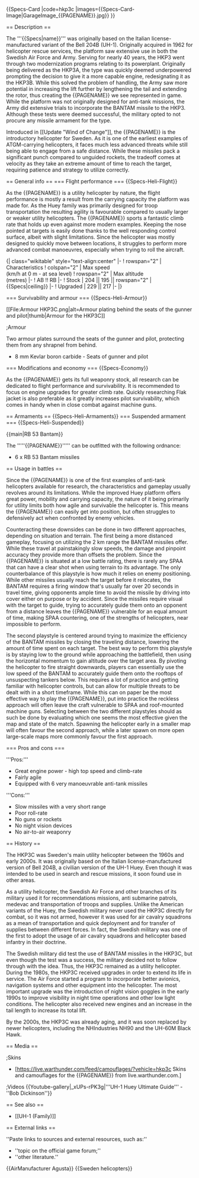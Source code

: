 {{Specs-Card
|code=hkp3c
|images={{Specs-Card-Image|GarageImage_{{PAGENAME}}.jpg}}
}}

== Description ==
<!-- ''In the description, the first part should be about the history of and the creation and combat usage of the helicopter, as well as its key features. In the second part, tell the reader about the helicopter in the game. Insert a screenshot of the vehicle, so that if the novice player does not remember the vehicle by name, he will immediately understand what kind of vehicle the article is talking about.'' -->
The '''{{Specs|name}}''' was originally based on the Italian license-manufactured variant of the Bell 204B (UH-1). Originally acquired in 1962 for helicopter rescue services, the platform saw extensive use in both the Swedish Air Force and Army. Serving for nearly 40 years, the HKP3 went through two modernization programs relating to its powerplant. Originally being delivered as the HKP3A, the type was quickly deemed underpowered prompting the decision to give it a more capable engine, redesignating it as the HKP3B. While this solved the problem of handling, the Army saw more potential in increasing the lift further by lengthening the tail and extending the rotor, thus creating the {{PAGENAME}} we see represented in game. While the platform was not originally designed for anti-tank missions, the Army did extensive trials to incorporate the BANTAM missile to the HKP3. Although these tests were deemed successful, the military opted to not procure any missile armament for the type.

Introduced in [[Update "Wind of Change"]], the {{PAGENAME}} is the introductory helicopter for Sweden. As it is one of the earliest examples of ATGM-carrying helicopters, it faces much less advanced threats while still being able to engage from a safe distance. While these missiles pack a significant punch compared to unguided rockets, the tradeoff comes at velocity as they take an extreme amount of time to reach the target, requiring patience and strategy to utilize correctly.

== General info ==
=== Flight performance ===
{{Specs-Heli-Flight}}
<!-- ''Describe how the helicopter behaves in the air. Speed, manoeuvrability, acceleration and allowable loads - these are the most important characteristics of the vehicle.'' -->
As the {{PAGENAME}} is a utility helicopter by nature, the flight performance is mostly a result from the carrying capacity the platform was made for. As the Huey family was primarily designed for troop transportation the resulting agility is favourable compared to usually larger or weaker utility helicopters. The {{PAGENAME}} sports a fantastic climb rate that holds up even against more modern examples. Keeping the nose pointed at targets is easily done thanks to the well responding control surface, albeit with slight limitations. Since the helicopter was mostly designed to quickly move between locations, it struggles to perform more advanced combat manoeuvres, especially when trying to roll the aircraft.

{| class="wikitable" style="text-align:center"
|-
! rowspan="2" | Characteristics
! colspan="2" | Max speed<br>(km/h at 0 m - at sea level)
! rowspan="2" | Max altitude<br>(metres)
|-
! AB !! RB
|-
! Stock
| 204 || 195 || rowspan="2" | {{Specs|ceiling}}
|-
! Upgraded
| 229 || 217
|-
|}

=== Survivability and armour ===
{{Specs-Heli-Armour}}
<!-- ''Examine the survivability of the helicopter. Note how vulnerable the structure is and how secure the pilot is, whether the fuel tanks are armoured, etc. Describe the armour, if there is any, and also mention the vulnerability of other critical systems.'' -->
[[File:Armour HKP3C.png|alt=Armour plating behind the seats of the gunner and pilot|thumb|Armour for the HKP3C]]

;Armour

Two armour plates surround the seats of the gunner and pilot, protecting them from any shrapnel from behind.

* 8 mm Kevlar boron carbide - Seats of gunner and pilot

=== Modifications and economy ===
{{Specs-Economy}}

As the {{PAGENAME}} gets its full weaponry stock, all research can be dedicated to flight performance and survivability. It is recommended to focus on engine upgrades for greater climb rate. Quickly researching Flak jacket is also preferable as it greatly increases pilot survivability, which comes in handy when in close combat against machine guns.

== Armaments ==
{{Specs-Heli-Armaments}}
=== Suspended armament ===
{{Specs-Heli-Suspended}}
<!-- ''Describe the helicopter's suspended armament: additional cannons under the winglets, any bombs, and rockets. Since any helicopter is essentially only a platform for suspended weaponry, this section is significant and deserves your special attention. If there is no suspended weaponry remove this subsection.'' -->
{{main|RB 53 Bantam}}

The '''''{{PAGENAME}}''''' can be outfitted with the following ordnance:

* 6 x RB 53 Bantam missiles

== Usage in battles ==
<!-- ''Describe the tactics of playing in a helicopter, the features of using the helicopter in a team and advice on tactics. Refrain from creating a "guide" - do not impose a single point of view, but instead, give the reader food for thought. Examine the most dangerous enemies and give recommendations on fighting them. If necessary, note the specifics of the game in different modes (AB, RB, SB).'' -->
Since the {{PAGENAME}} is one of the first examples of anti-tank helicopters available for research, the characteristics and gameplay usually revolves around its limitations. While the improved Huey platform offers great power, mobility and carrying capacity, the nature of it being primarily for utility limits both how agile and survivable the helicopter is. This means the {{PAGENAME}} can easily get into position, but often struggles to defensively act when confronted by enemy vehicles.

Counteracting these downsides can be done in two different approaches, depending on situation and terrain. The first being a more distanced gameplay, focusing on utilizing the 2 km range the BANTAM missiles offer. While these travel at painstakingly slow speeds, the damage and pinpoint accuracy they provide more than offsets the problem. Since the {{PAGENAME}} is situated at a low battle rating, there is rarely any SPAA that can have a clear shot when using terrain to its advantage. The only counterbalance of this playstyle is how much it relies on enemy positioning. While other missiles usually reach the target before it relocates, the BANTAM requires a firing window that's usually far over 20 seconds in travel time, giving opponents ample time to avoid the missile by driving into cover either on purpose or by accident. Since the missiles require visual with the target to guide, trying to accurately guide them onto an opponent from a distance leaves the {{PAGENAME}} vulnerable for an equal amount of time, making SPAA countering, one of the strengths of helicopters, near impossible to perform.

The second playstyle is centered around trying to maximize the efficiency of the BANTAM missiles by closing the traveling distance, lowering the amount of time spent on each target. The best way to perform this playstyle is by staying low to the ground while approaching the battlefield, then using the horizontal momentum to gain altitude over the target area. By pivoting the helicopter to fire straight downwards, players can essentially use the low speed of the BANTAM to accurately guide them onto the rooftops of unsuspecting tankers below. This requires a lot of practice and getting familiar with helicopter controls, but can allow for multiple threats to be dealt with in a short timeframe. While this can on paper be the most effective way to play the {{PAGENAME}}, put into practice the reckless approach will often leave the craft vulnerable to SPAA and roof-mounted machine guns. Selecting between the two different playstyles should as such be done by evaluating which one seems the most effective given the map and state of the match. Spawning the helicopter early in a smaller map will often favour the second approach, while a later spawn on more open large-scale maps more commonly favour the first approach.

=== Pros and cons ===
<!-- ''Summarise and briefly evaluate the vehicle in terms of its characteristics and combat effectiveness. Mark its pros and cons in the bulleted list. Try not to use more than 6 points for each of the characteristics. Avoid using categorical definitions such as "bad", "good" and the like - use substitutions with softer forms such as "inadequate" and "effective".'' -->

'''Pros:'''

* Great engine power - high top speed and climb-rate
* Fairly agile
* Equipped with 6 very manoeuvrable anti-tank missiles

'''Cons:'''

* Slow missiles with a very short range
* Poor roll-rate
* No guns or rockets
* No night vision devices
* No air-to-air weaponry

== History ==
<!-- ''Describe the history of the creation and combat usage of the helicopter in more detail than in the introduction. If the historical reference turns out to be too long, take it to a separate article, taking a link to the article about the vehicle and adding a block "/History" (example: <nowiki>https://wiki.warthunder.com/(Vehicle-name)/History</nowiki>) and add a link to it here using the <code>main</code> template. Be sure to reference text and sources by using <code><nowiki><ref></ref></nowiki></code>, as well as adding them at the end of the article with <code><nowiki><references /></nowiki></code>. This section may also include the vehicle's dev blog entry (if applicable) and the in-game encyclopedia description (under <code><nowiki>=== In-game description ===</nowiki></code>, also if applicable).'' -->
The HKP3C was Sweden's main utility helicopter between the 1960s and early 2000s. It was originally based on the Italian license-manufactured version of Bell 204B, a civilian version of the UH-1 Huey. Even though it was intended to be used in search and rescue missions, it soon found use in other areas.

As a utility helicopter, the Swedish Air Force and other branches of its military used it for recommendations missions, anti submarine patrols, medevac and transportation of troops and supplies. Unlike the American variants of the Huey, the Swedish military never used the HKP3C directly for combat, so it was not armed, however it was used for air cavalry squadrons as a mean of transportation and quick deployment and for transfer of supplies between different forces. In fact, the Swedish military was one of the first to adopt the usage of air cavalry squadrons and helicopter based infantry in their doctrine.

The Swedish military did test the use of BANTAM missiles in the HKP3C, but even though the test was a success, the military decided not to follow through with the idea. Thus, the HKP3C remained as a utility helicopter. During the 1980s, the HKP3C received upgrades in order to extend its life in service. The Air Force started a program to incorporate better avionics, navigation systems and other equipment into the helicopter. The most important upgrade was the introduction of night vision goggles in the early 1990s to improve visibility in night time operations and other low light conditions. The helicopter also received new engines and an increase in the tail length to increase its total lift.

By the 2000s, the HKP3C was already aging, and it was soon replaced by newer helicopters, including the NHIndustries NH90 and the UH-60M Black Hawk.

== Media ==
<!-- ''Excellent additions to the article would be video guides, screenshots from the game, and photos.'' -->

;Skins

* [https://live.warthunder.com/feed/camouflages/?vehicle=hkp3c Skins and camouflages for the {{PAGENAME}} from live.warthunder.com.]


;Videos
{{Youtube-gallery|_xUPs-rPK3g|'''UH-1 Huey Ultimate Guide''' - ''Bob Dickinson''}}

== See also ==
<!-- ''Links to the articles on the War Thunder Wiki that you think will be useful for the reader, for example:''
* ''reference to the series of the helicopter;''
* ''links to approximate analogues of other nations and research trees.'' -->

* [[UH-1 (Family)]]

== External links ==
<!-- ''Paste links to sources and external resources, such as:''
* ''topic on the official game forum;''
* ''other literature.'' -->
''Paste links to sources and external resources, such as:''

* ''topic on the official game forum;''
* ''other literature.''

{{AirManufacturer Agusta}}
{{Sweden helicopters}}